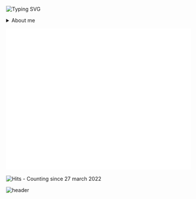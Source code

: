 ![Typing SVG](https://readme-typing-svg.herokuapp.com?color=5865F2&center=true&vCenter=true&multiline=true&height=100&lines=Hi%2C+Im+ena0;Welcome+to+my+profile+account)

<details><summary>About me</summary>
  
  ### My music list
  
  ![My music](./music.svg)
  
</details>

![general](./general.svg) 

![Hits - Counting since 27 march 2022](https://hits.link/hits?url=https%3A%2F%2Fgithub.com%2Fena0)

![header](https://capsule-render.vercel.app/api?type=waving&height=200&color=timeGradient&text=Goodbye)
